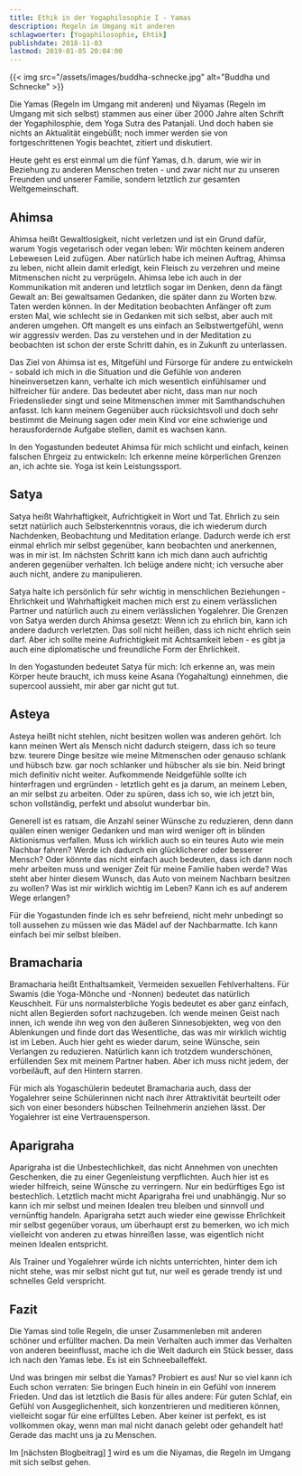 ```yaml
---
title: Ethik in der Yogaphilosophie I - Yamas
description: Regeln im Umgang mit anderen
schlagwoerter: [Yogaphilosophie, Ehtik]
publishdate: 2018-11-03
lastmod: 2019-01-05 20:04:00
---
```


{{< img src="/assets/images/buddha-schnecke.jpg" alt="Buddha und Schnecke" >}}

Die Yamas (Regeln im Umgang mit anderen) und Niyamas (Regeln im Umgang mit sich selbst) stammen aus einer über 2000 Jahre alten Schrift der Yogaphilosphie, dem Yoga Sutra des Patanjali. Und doch haben sie nichts an Aktualität eingebüßt; noch immer werden sie von fortgeschrittenen Yogis beachtet, zitiert und diskutiert.

Heute geht es erst einmal um die fünf Yamas, d.h. darum, wie wir in Beziehung zu anderen Menschen treten - und zwar nicht nur zu unseren Freunden und unserer Familie, sondern letztlich zur gesamten Weltgemeinschaft.


## Ahimsa

Ahimsa heißt Gewaltlosigkeit, nicht verletzen und ist ein Grund dafür, warum Yogis vegetarisch oder vegan leben: Wir möchten keinem anderen Lebewesen Leid zufügen. Aber natürlich habe ich meinen Auftrag, Ahimsa zu leben, nicht allein damit erledigt, kein Fleisch zu verzehren und meine Mitmenschen nicht zu verprügeln. Ahimsa lebe ich auch in der Kommunikation mit anderen und letztlich sogar im Denken, denn da fängt Gewalt an: Bei gewaltsamen Gedanken, die später dann zu Worten bzw. Taten werden können. In der Meditation beobachten Anfänger oft zum ersten Mal, wie schlecht sie in Gedanken mit sich selbst, aber auch mit anderen umgehen. Oft mangelt es uns einfach an Selbstwertgefühl, wenn wir aggressiv werden. Das zu verstehen und in der Meditation zu beobachten ist schon der erste Schritt dahin, es in Zukunft zu unterlassen.

Das Ziel von Ahimsa ist es, Mitgefühl und Fürsorge für andere zu entwickeln - sobald ich mich in die Situation und die Gefühle von anderen hineinversetzen kann, verhalte ich mich wesentlich einfühlsamer und hilfreicher für andere. Das bedeutet aber nicht, dass man nur noch Friedenslieder singt und seine Mitmenschen immer mit Samthandschuhen anfasst. Ich kann meinem Gegenüber auch rücksichtsvoll und doch sehr bestimmt die Meinung sagen oder mein Kind vor eine schwierige und herausfordernde Aufgabe stellen, damit es wachsen kann.

In den Yogastunden bedeutet Ahimsa für mich schlicht und einfach, keinen falschen Ehrgeiz zu entwickeln: Ich erkenne meine körperlichen Grenzen an, ich achte sie. Yoga ist kein Leistungssport.


## Satya

Satya heißt Wahrhaftigkeit, Aufrichtigkeit in Wort und Tat. Ehrlich zu sein setzt natürlich auch Selbsterkenntnis voraus, die ich wiederum durch Nachdenken, Beobachtung und Meditation erlange. Dadurch werde ich erst einmal ehrlich mir selbst gegenüber, kann beobachten und anerkennen, was in mir ist. Im nächsten Schritt kann ich mich dann auch aufrichtig anderen gegenüber verhalten. Ich belüge andere nicht; ich versuche aber auch nicht, andere zu manipulieren.

Satya halte ich persönlich für sehr wichtig in menschlichen Beziehungen - Ehrlichkeit und Wahrhaftigkeit machen mich erst zu einem verlässlichen Partner und natürlich auch zu einem verlässlichen Yogalehrer. Die Grenzen von Satya werden durch Ahimsa gesetzt: Wenn ich zu ehrlich bin, kann ich andere dadurch verletzten. Das soll nicht heißen, dass ich nicht ehrlich sein darf. Aber ich sollte meine Aufrichtigkeit mit Achtsamkeit leben - es gibt ja auch eine diplomatische und freundliche Form der Ehrlichkeit.

In den Yogastunden bedeutet Satya für mich: Ich erkenne an, was mein Körper heute braucht, ich muss keine Asana (Yogahaltung) einnehmen, die supercool aussieht, mir aber gar nicht gut tut.


## Asteya

Asteya heißt nicht stehlen, nicht besitzen wollen was anderen gehört. Ich kann meinen Wert als Mensch nicht dadurch steigern, dass ich so teure bzw. teurere Dinge besitze wie meine Mitmenschen oder genauso schlank und hübsch bzw. gar noch schlanker und hübscher als sie bin. Neid bringt mich definitiv nicht weiter. Aufkommende Neidgefühle sollte ich hinterfragen und ergründen - letztlich geht es ja darum, an meinem Leben, an mir selbst zu arbeiten. Oder zu spüren, dass ich so, wie ich jetzt bin, schon vollständig, perfekt und absolut wunderbar bin.

Generell ist es ratsam, die Anzahl seiner Wünsche zu reduzieren, denn dann quälen einen weniger Gedanken und man wird weniger oft in blinden Aktionismus verfallen. Muss ich wirklich auch so ein teures Auto wie mein Nachbar fahren? Werde ich dadurch ein glücklicherer oder besserer Mensch? Oder könnte das nicht einfach auch bedeuten, dass ich dann noch mehr arbeiten muss und weniger Zeit für meine Familie haben werde? Was steht aber hinter diesem Wunsch, das Auto von meinem Nachbarn besitzen zu wollen? Was ist mir wirklich wichtig im Leben? Kann ich es auf anderem Wege erlangen?

Für die Yogastunden finde ich es sehr befreiend, nicht mehr unbedingt so toll aussehen zu müssen wie das Mädel auf der Nachbarmatte. Ich kann einfach bei mir selbst bleiben.


## Bramacharia

Bramacharia heißt Enthaltsamkeit, Vermeiden sexuellen Fehlverhaltens. Für Swamis (die Yoga-Mönche und -Nonnen) bedeutet das natürlich Keuschheit. Für uns normalsterbliche Yogis bedeutet es aber ganz einfach, nicht allen Begierden sofort nachzugeben. Ich wende meinen Geist nach innen, ich wende ihn weg von den äußeren Sinnesobjekten, weg von den Ablenkungen und finde dort das Wesentliche, das was mir wirklich wichtig ist im Leben. Auch hier geht es wieder darum, seine Wünsche, sein Verlangen zu reduzieren. Natürlich kann ich trotzdem wunderschönen, erfüllenden Sex mit meinem Partner haben. Aber ich muss nicht jedem, der vorbeiläuft, auf den Hintern starren.

Für mich als Yogaschülerin bedeutet Bramacharia auch, dass der Yogalehrer seine Schülerinnen nicht nach ihrer Attraktivität beurteilt oder sich von einer besonders hübschen Teilnehmerin anziehen lässt. Der Yogalehrer ist eine Vertrauensperson.


## Aparigraha

Aparigraha ist die Unbestechlichkeit, das nicht Annehmen von unechten Geschenken, die zu einer Gegenleistung verpflichten. Auch hier ist es wieder hilfreich, seine Wünsche zu verringern. Nur ein bedürftiges Ego ist bestechlich. Letztlich macht micht Aparigraha frei und unabhängig. Nur so kann ich mir selbst und meinen Idealen treu bleiben und sinnvoll und vernünftig handeln. Aparigraha setzt auch wieder eine gewisse Ehrlichkeit mir selbst gegenüber voraus, um überhaupt erst zu bemerken, wo ich mich vielleicht von anderen zu etwas hinreißen lasse, was eigentlich nicht meinen Idealen entspricht.

Als Trainer und Yogalehrer würde ich nichts unterrichten, hinter dem ich nicht stehe, was mir selbst nicht gut tut, nur weil es gerade trendy ist und schnelles Geld verspricht.

## Fazit

Die Yamas sind tolle Regeln, die unser Zusammenleben mit anderen schöner und erfüllter machen. Da mein Verhalten auch immer das Verhalten von anderen beeinflusst, mache ich die Welt dadurch ein Stück besser, dass ich nach den Yamas lebe. Es ist ein Schneeballeffekt. 

Und was bringen mir selbst die Yamas? Probiert es aus! Nur so viel kann ich Euch schon verraten: Sie bringen Euch hinein in ein Gefühl von innerem Frieden. Und das ist letztlich die Basis für alles andere: Für guten Schlaf, ein Gefühl von Ausgeglichenheit, sich konzentrieren und meditieren können, vielleicht sogar für eine erfülltes Leben. Aber keiner ist perfekt, es ist vollkommen okay, wenn man mal nicht danach gelebt oder gehandelt hat! Gerade das macht uns ja zu Menschen.

Im [nächsten Blogbeitrag] [1] wird es um die Niyamas, die Regeln im Umgang mit sich selbst gehen.


[1]: /artikel/2018/niyamas

